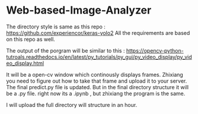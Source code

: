 # Web-based-Image-Analyzer

The directory style is same as this repo : https://github.com/experiencor/keras-yolo2
All the requirements are based on this repo as well.


The output of the porgram will be similar to this : https://opencv-python-tutroals.readthedocs.io/en/latest/py_tutorials/py_gui/py_video_display/py_video_display.html

It will be a open-cv window which continously displays frames. Zhixiang you need to figure out how to take that frame and upload it to your server. 
The final predict.py file is updated.
But in the final directory structure it will be a .py file. right now its a .ipynb , but zhixiang the program is the same.

I will upload the full directory will structure in an hour.

